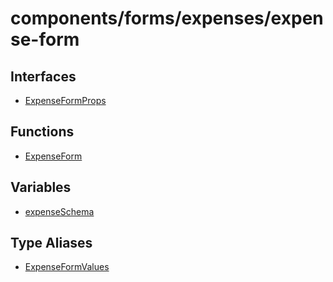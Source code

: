 # components/forms/expenses/expense-form

## Interfaces

- [ExpenseFormProps](interfaces/ExpenseFormProps.md)

## Functions

- [ExpenseForm](functions/ExpenseForm.md)

## Variables

- [expenseSchema](variables/expenseSchema.md)

## Type Aliases

- [ExpenseFormValues](type-aliases/ExpenseFormValues.md)

